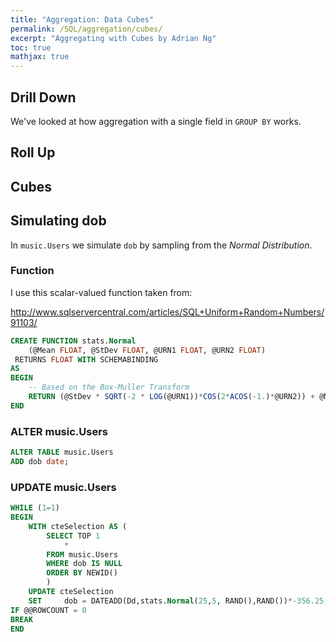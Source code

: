 ```yaml
---
title: "Aggregation: Data Cubes"
permalink: /SQL/aggregation/cubes/
excerpt: "Aggregating with Cubes by Adrian Ng"
toc: true
mathjax: true
---
```




## Drill Down

We've looked at how aggregation with a single field in `GROUP BY` works.




## Roll Up

## Cubes

##

## Simulating dob

In `music.Users` we simulate `dob` by sampling from the _Normal Distribution_.


### Function

I use this scalar-valued function taken from:

http://www.sqlservercentral.com/articles/SQL+Uniform+Random+Numbers/91103/

```sql
CREATE FUNCTION stats.Normal
    (@Mean FLOAT, @StDev FLOAT, @URN1 FLOAT, @URN2 FLOAT)
 RETURNS FLOAT WITH SCHEMABINDING
AS
BEGIN
    -- Based on the Box-Muller Transform
    RETURN (@StDev * SQRT(-2 * LOG(@URN1))*COS(2*ACOS(-1.)*@URN2)) + @Mean
END

```


### ALTER music.Users

```sql
ALTER TABLE music.Users
ADD dob date;
```

### UPDATE music.Users 


```sql
WHILE (1=1)
BEGIN
	WITH cteSelection AS (
		SELECT TOP 1 
			*
		FROM music.Users
		WHERE dob IS NULL
		ORDER BY NEWID()
		)
	UPDATE cteSelection
	SET		dob = DATEADD(Dd,stats.Normal(25,5, RAND(),RAND())*-356.25,GETDATE())
IF @@ROWCOUNT = 0
BREAK
END
```